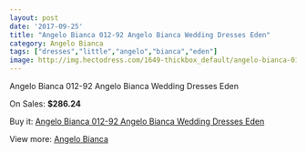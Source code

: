 ```yaml
---
layout: post
date: '2017-09-25'
title: "Angelo Bianca 012-92 Angelo Bianca Wedding Dresses Eden"
category: Angelo Bianca
tags: ["dresses","little","angelo","bianca","eden"]
image: http://img.hectodress.com/1649-thickbox_default/angelo-bianca-012-92-angelo-bianca-wedding-dresses-eden.jpg
---
```

Angelo Bianca 012-92 Angelo Bianca Wedding Dresses Eden

On Sales: **$286.24**
<a href="https://www.hectodress.com/angelo-bianca/1024-angelo-bianca-012-92-angelo-bianca-wedding-dresses-eden.html"><amp-img layout="responsive" width="600" height="600" src="//img.hectodress.com/1649-thickbox_default/angelo-bianca-012-92-angelo-bianca-wedding-dresses-eden.jpg" alt="Angelo Bianca 012-92 Angelo Bianca Wedding Dresses Eden 0" /></a>

Buy it: [Angelo Bianca 012-92 Angelo Bianca Wedding Dresses Eden](https://www.hectodress.com/angelo-bianca/1024-angelo-bianca-012-92-angelo-bianca-wedding-dresses-eden.html "Angelo Bianca 012-92 Angelo Bianca Wedding Dresses Eden")

View more: [Angelo Bianca](https://www.hectodress.com/14-angelo-bianca "Angelo Bianca")